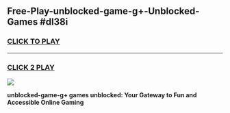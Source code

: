 
## Free-Play-unblocked-game-g+-Unblocked-Games #dl38i
<h3>
<a href="https://news.freeplayer.one?title=unblocked-game-g+&ref=8M">CLICK TO PLAY</a></h3>
<hr>

<h3>
<a href="https://news.freeplayer.one?title=unblocked-game-g+&ref=8M">CLICK 2 PLAY</a>
  
</h3>

<a href="https://news.freeplayer.one?title=unblocked-game-g+&ref=8M"><img src="https://clearcache.store/games.png"></a>


**unblocked-game-g+ games unblocked: Your Gateway to Fun and Accessible Online Gaming**
